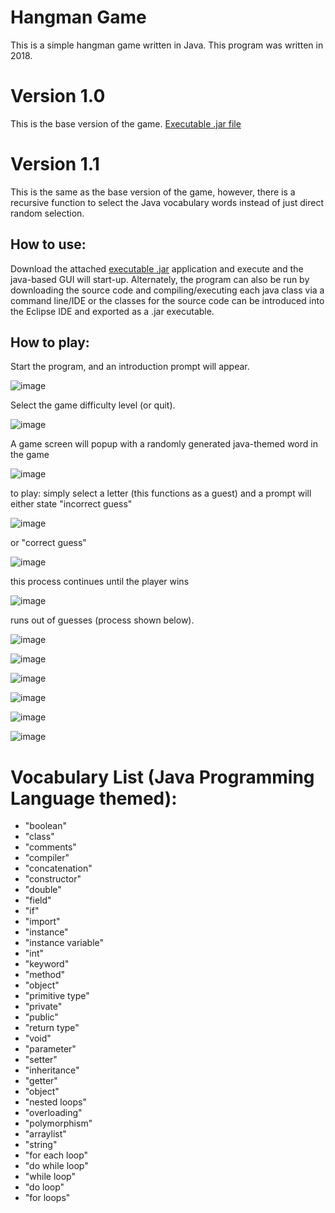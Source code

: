# Hangman Game
This is a simple hangman game written in Java. This program was written in 2018.

# Version 1.0
This is the base version of the game. [Executable .jar file](https://github.com/Austin-Daigle/Hangman-Game/blob/main/Java%20Hangman%20Version%201.0.jar)

# Version 1.1
This is the same as the base version of the game, however, there is a recursive function to select the Java vocabulary words instead of just direct random selection.

## How to use:
Download the attached [executable .jar](https://github.com/Austin-Daigle/Hangman-Game/blob/main/Java%20Hangman%20Version%201.1.jar) application and execute and the java-based GUI will start-up. Alternately, the program can also be run by downloading the source code and compiling/executing each java class via a command line/IDE or the classes for the source code can be introduced into the Eclipse IDE and exported as a .jar executable.

## How to play:

Start the program, and an introduction prompt will appear.

![image](https://user-images.githubusercontent.com/100094056/193437588-02305ee3-8846-4037-bfa6-2625de6b4d8d.png)

Select the game difficulty level (or quit).

![image](https://user-images.githubusercontent.com/100094056/193437643-7a60168b-8c33-4393-a06e-ce852ce81495.png)

A game screen will popup with a randomly generated java-themed word in the game

![image](https://user-images.githubusercontent.com/100094056/193437710-0bfb8dcd-1a8d-416e-b020-e353184959af.png)

to play: simply select a letter (this functions as a guest) and a prompt will either state "incorrect guess" 

![image](https://user-images.githubusercontent.com/100094056/193437736-6bae5a0c-15c9-4bf4-a1cb-fbbd2018baaf.png)

or "correct guess"

![image](https://user-images.githubusercontent.com/100094056/193437795-5a8b0f86-b23e-4d7f-b7a2-e425488f362d.png)

this process continues until the player wins 

![image](https://user-images.githubusercontent.com/100094056/193437915-7963ef80-0234-499a-a8ab-3a9848e29758.png)

runs out of guesses (process shown below).


![image](https://user-images.githubusercontent.com/100094056/193437785-edb76bf2-fa26-4495-b895-11b2a2ef1c56.png)

![image](https://user-images.githubusercontent.com/100094056/193437837-26786add-9abf-43c9-8e3a-82f9ea1dd49e.png)

![image](https://user-images.githubusercontent.com/100094056/193437852-c6e1e454-93bf-4736-8307-7b395d2b243a.png)

![image](https://user-images.githubusercontent.com/100094056/193437862-0dc0becc-38d9-4608-abe2-3f5b865efbb9.png)

![image](https://user-images.githubusercontent.com/100094056/193437875-75c693cd-8082-441d-bac1-d0d718109ea7.png)

![image](https://user-images.githubusercontent.com/100094056/193437888-52454b59-60c0-46b6-b493-258469704e1c.png)


# Vocabulary List (Java Programming Language themed):
  * "boolean"
  * "class"
  * "comments"
  * "compiler"
  * "concatenation"
  * "constructor"
  * "double"
  * "field"
  * "if"
  * "import"
  * "instance"
  * "instance variable"
  * "int"
  * "keyword"
  * "method"
  * "object"
  * "primitive type"
  * "private"
  * "public"
  * "return type"
  * "void"
  * "parameter"
  * "setter"
  * "inheritance"
  * "getter"
  * "object"
  * "nested loops"
  * "overloading"
  * "polymorphism"
  * "arraylist"
  * "string"
  * "for each loop"
  * "do while loop"
  * "while loop"
  * "do loop"
  * "for loops"
